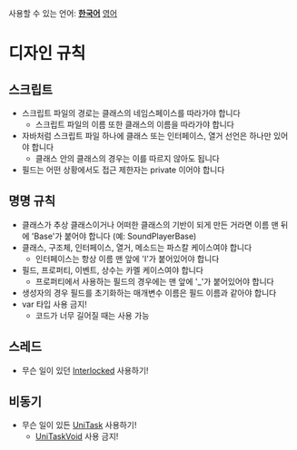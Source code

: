 사용할 수 있는 언어: [**한국어**](DESIGN-RULES.md) [영어](DESIGN-RULES-.md)

# 디자인 규칙
## 스크립트
* 스크립트 파일의 경로는 클래스의 네임스페이스를 따라가야 합니다
  * 스크립트 파일의 이름 또한 클래스의 이름을 따라가야 합니다
* 자바처럼 스크립트 파일 하나에 클래스 또는 인터페이스, 열거 선언은 하나만 있어야 합니다
  * 클래스 안의 클래스의 경우는 이를 따르지 않아도 됩니다
* 필드는 어떤 상황에서도 접근 제한자는 private 이어야 합니다

## 명명 규칙
* 클래스가 추상 클래스이거나 어떠한 클래스의 기반이 되게 만든 거라면 이름 맨 뒤에 'Base'가 붙어야 합니다 (예: SoundPlayerBase)
* 클래스, 구조체, 인터페이스, 열거, 메소드는 파스칼 케이스여야 합니다
  * 인터페이스는 항상 이름 맨 앞에 'I'가 붙어있어야 합니다
* 필드, 프로퍼티, 이벤트, 상수는 카멜 케이스여야 합니다
  * 프로퍼티에서 사용하는 필드의 경우에는 맨 앞에 '\_'가 붙어있어야 합니다
* 생성자의 경우 필드를 초기화하는 매개변수 이름은 필드 이름과 같아야 합니다
* var 타입 사용 금지!
  * 코드가 너무 길어질 때는 사용 가능

## 스레드
* 무슨 일이 있던 [Interlocked](https://docs.microsoft.com/ko-kr/dotnet/api/system.threading.interlocked) 사용하기!

## 비동기
* 무슨 일이 있든 [UniTask](https://github.com/Cysharp/UniTask) 사용하기!
  * [UniTaskVoid](https://github.com/Cysharp/UniTask/blob/master/src/UniTask/Assets/Plugins/UniTask/Runtime/UniTaskVoid.cs) 사용 금지!
